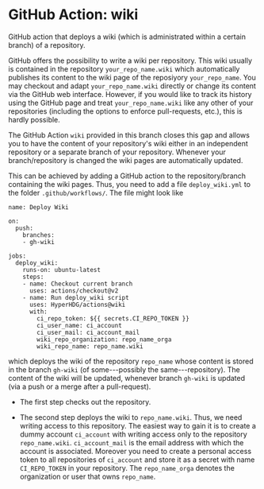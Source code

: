 # GitHub Action: wiki

GitHub action that deploys a wiki (which is administrated within a certain branch) of a repository.

GitHub offers the possibility to write a wiki per repository. This wiki usually is contained in the
repository `your_repo_name.wiki` which automatically publishes its content to the wiki page of the
reposiyory `your_repo_name`. You may checkout and adapt `your_repo_name.wiki` directly or change its
content via the GitHub web interface. However, if you would like to track its history using the
GitHub page and treat `your_repo_name.wiki` like any other of your repositories (including the
options to enforce pull-requests, etc.), this is hardly possible.

The GitHub Action `wiki` provided in this branch closes this gap and allows you to have the content
of your repository's wiki either in an independent repository or a separate branch of your
repository. Whenever your branch/repository is changed the wiki pages are automatically updated.

This can be achieved by adding a GitHub action to the repository/branch containing the wiki pages.
Thus, you need to add a file `deploy_wiki.yml` to the folder `.github/workflows/`. The file might
look like

```
name: Deploy Wiki

on:
  push:
    branches:
    - gh-wiki

jobs:
  deploy_wiki:
    runs-on: ubuntu-latest
    steps:
    - name: Checkout current branch
      uses: actions/checkout@v2
    - name: Run deploy_wiki script
      uses: HyperHDG/actions@wiki
      with:
        ci_repo_token: ${{ secrets.CI_REPO_TOKEN }}
        ci_user_name: ci_account
        ci_user_mail: ci_account_mail
        wiki_repo_organization: repo_name_orga
        wiki_repo_name: repo_name.wiki
```

which deploys the wiki of the repository `repo_name` whose content is stored in the branch
`gh-wiki` (of some---possibly the same---repository). The content of the wiki will be updated,
whenever branch `gh-wiki` is updated (via a push or a merge after a pull-request).

- The first step checks out the repository.

- The second step deploys the wiki to `repo_name.wiki`. Thus, we need writing access to this
  repository. The easiest way to gain it is to create a dummy account `ci_account` with writing
  access only to the repository `repo_name.wiki`. `ci_account_mail` is the email address with which
  the account is associated. Moreover you need to create a personal access token to all repositories
  of `ci_account` and store it as a secret with name `CI_REPO_TOKEN` in your repository. The
  `repo_name_orga` denotes the organization or user that owns `repo_name`.

